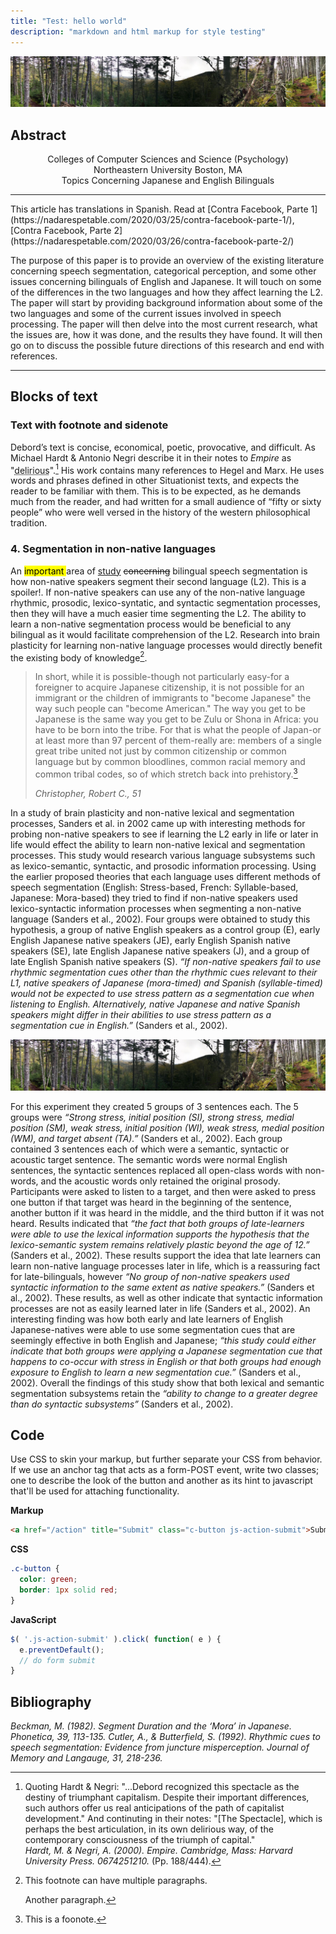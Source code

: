 ```yaml
---
title: "Test: hello world"
description: "markdown and html markup for style testing"
---
```


![An image](/static/images/2003-01-01-hikikomori-mt-isolation.jpg)

## Abstract

<center>Colleges of Computer Sciences and Science (Psychology)<br /> Northeastern University Boston, MA<br /> Topics Concerning Japanese and English Bilinguals </center>

---

<aside className="note">This article has translations in Spanish. Read at [Contra Facebook, Parte 1](https://nadarespetable.com/2020/03/25/contra-facebook-parte-1/), [Contra Facebook, Parte 2](https://nadarespetable.com/2020/03/26/contra-facebook-parte-2/)</aside>

The purpose of this paper is to provide an overview of the existing literature concerning speech segmentation, categorical perception, and some other issues concerning bilinguals of English and Japanese. It will touch on some of the differences in the two languages and how they affect learning the L2. The paper will start by providing background information about some of the two languages and some of the current issues involved in speech processing. The paper will then delve into the most current research, what the issues are, how it was done, and the results they have found. It will then go on to discuss the possible future directions of this research and end with references.

---

## Blocks of text

### Text with footnote and sidenote

Debord’s text is concise, economical, poetic, provocative, and difficult. As
Michael Hardt & Antonio Negri describe it in their notes to _Empire_ as
"<abbr title="Quoting Hardt & Negri: “...Debord recognized this spectacle as the destiny of
triumphant capitalism. Despite their important differences, such authors offer
us real anticipations of the path of capitalist development.” And continuting
in their notes: “[The Spectacle], which is perhaps the best articulation, in
its own delirious way, of the contemporary consciousness of the triumph of
capital.”">delirious</abbr>".[^hardt] His work contains many references to Hegel and Marx. He uses
words and phrases defined in other Situationist texts, and expects the reader to
be familiar with them. This is to be expected, as he demands much from the
reader, and had written for a small audience of “fifty or sixty people” who
were well versed in the history of the western philosophical tradition.

### 4. Segmentation in non-native languages

An <mark>important </mark> area of <ins>study</ins> <del>concerning</del> bilingual speech segmentation is how
non-native speakers segment their second language (L2).
<span className="spoiler">This is a spoiler!</span>.
If non-native speakers
can use any of the non-native language rhythmic, prosodic, lexico-syntatic, and
syntactic segmentation processes, then they will have a much easier time
segmenting the L2. The ability to learn a non-native segmentation process would
be beneficial to any bilingual as it would facilitate comprehension of the L2.
Research into brain plasticity for learning non-native language processes would
directly benefit the existing body of knowledge[^multiline].

> In short, while it is possible-though not particularly easy-for a foreigner
> to acquire Japanese citizenship, it is not possible for an immigrant or the
> children of immigrants to "become Japanese" the way such people can "become
> American." The way you get to be Japanese is the same way you get to be Zulu
> or Shona in Africa: you have to be born into the tribe. For that is what the
> people of Japan-or at least more than 97 percent of them-really are: members
> of a single great tribe united not just by common citizenship or common
> language but by common bloodlines, common racial memory and common tribal
> codes, so of which stretch back into prehistory.[^note-a]
>
> <figcaption><cite>Christopher, Robert C., 51</cite></figcaption>

In a study of brain plasticity and non-native lexical and segmentation
processes, Sanders et al. in 2002 came up with interesting methods for probing
non-native speakers to see if learning the L2 early in life or later in life
would effect the ability to learn non-native lexical and segmentation processes.
This study would research various language subsystems such as lexico-semantic,
syntactic, and prosodic information processing. Using the earlier proposed
theories that each language uses different methods of speech segmentation
(English: Stress-based, French: Syllable-based, Japanese: Mora-based) they tried
to find if non-native speakers used lexico-syntactic information processes when
segmenting a non-native language (Sanders et al., 2002). Four groups were
obtained to study this hypothesis, a group of native English speakers as a
control group (E), early English Japanese native speakers (JE), early English
Spanish native speakers (SE), late English Japanese native speakers (J), and a
group of late English Spanish native speakers (S). _“If non-native speakers fail
to use rhythmic segmentation cues other than the rhythmic cues relevant to their
L1, native speakers of Japanese (mora-timed) and Spanish (syllable-timed) would
not be expected to use stress pattern as a segmentation cue when listening to
English. Alternatively, native Japanese and native Spanish speakers might differ
in their abilities to use stress pattern as a segmentation cue in English.”_
(Sanders et al., 2002).

![An image is full-bleed](/static/images/2003-01-01-hikikomori-mt-isolation.jpg)

For this experiment they created 5 groups of 3 sentences
each. The 5 groups were _“Strong stress, initial position (SI), strong stress,
medial position (SM), weak stress, initial position (WI), weak stress, medial
position (WM), and target absent (TA).”_ (Sanders et al., 2002). Each group
contained 3 sentences each of which were a semantic, syntactic or acoustic
target sentence. The semantic words were normal English sentences, the syntactic
sentences replaced all open-class words with non-words, and the acoustic words
only retained the original prosody. Participants were asked to listen to a
target, and then were asked to press one button if that target was heard in the
beginning of the sentence, another button if it was heard in the middle, and the
third button if it was not heard. Results indicated that _“the fact that both
groups of late-learners were able to use the lexical information supports the
hypothesis that the lexico-semantic system remains relatively plastic beyond the
age of 12.”_ (Sanders et al., 2002). These results support the idea that late
learners can learn non-native language processes later in life, which is a
reassuring fact for late-bilinguals, however _“No group of non-native speakers
used syntactic information to the same extent as native speakers.”_ (Sanders et
al., 2002). These results, as well as other indicate that syntactic information
processes are not as easily learned later in life (Sanders et al., 2002). An
interesting finding was how both early and late learners of English
Japanese-natives were able to use some segmentation cues that are seemingly
effective in both English and Japanese; _“this study could either indicate that
both groups were applying a Japanese segmentation cue that happens to co-occur
with stress in English or that both groups had enough exposure to English to
learn a new segmentation cue.”_ (Sanders et al., 2002). Overall the findings of
this study show that both lexical and semantic segmentation subsystems retain
the _“ability to change to a greater degree than do syntactic subsystems”_
(Sanders et al., 2002).

## Code

Use CSS to skin your markup, but further separate your CSS from behavior. If we
use an anchor tag that acts as a form-POST event, write two classes; one to
describe the look of the button and another as its hint to javascript that'll be
used for attaching functionality.

**Markup**

```html
<a href="/action" title="Submit" class="c-button js-action-submit">Submit</a>
```

**CSS**

```css
.c-button {
  color: green;
  border: 1px solid red;
}
```

**JavaScript**

```js
$( '.js-action-submit' ).click( function( e ) {
  e.preventDefault();
  // do form submit
}
```

## Bibliography

<div className="hanging-indent">

<cite>
Beckman, M. (1982). Segment Duration and the ‘Mora’ in Japanese. <em>Phonetica</em>,
39, 113-135.
</cite>

<cite>
Cutler, A., & Butterfield, S. (1992). Rhythmic cues to speech segmentation:
Evidence from juncture misperception. <em>Journal of Memory and Langauge</em>, 31,
218-236.
</cite>

</div>

[^hardt]:
    Quoting Hardt & Negri: "...Debord recognized this spectacle as the destiny of
    triumphant capitalism. Despite their important differences, such authors offer
    us real anticipations of the path of capitalist development." And continuting
    in their notes: "[The Spectacle], which is perhaps the best articulation, in
    its own delirious way, of the contemporary consciousness of the triumph of
    capital."<br /><cite>Hardt, M. & Negri, A. (2000).
    <em>Empire</em>. Cambridge, Mass: Harvard University
    Press. 0674251210.</cite> (Pp. 188/444).

[^note-a]: This is a foonote.
[^multiline]: This footnote can have multiple paragraphs.

    Another paragraph.
